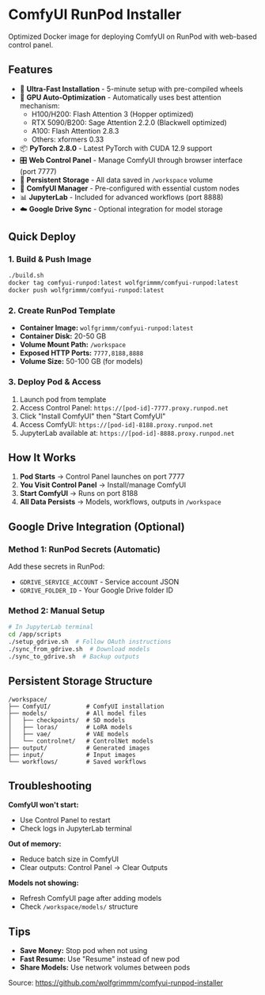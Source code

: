 # ComfyUI RunPod Installer

Optimized Docker image for deploying ComfyUI on RunPod with web-based control panel.

## Features

- 🚀 **Ultra-Fast Installation** - 5-minute setup with pre-compiled wheels
- 🎯 **GPU Auto-Optimization** - Automatically uses best attention mechanism:
  - H100/H200: Flash Attention 3 (Hopper optimized)
  - RTX 5090/B200: Sage Attention 2.2.0 (Blackwell optimized)
  - A100: Flash Attention 2.8.3
  - Others: xformers 0.33
- 📦 **PyTorch 2.8.0** - Latest PyTorch with CUDA 12.9 support
- 🎛️ **Web Control Panel** - Manage ComfyUI through browser interface (port 7777)
- 💾 **Persistent Storage** - All data saved in `/workspace` volume
- 🔧 **ComfyUI Manager** - Pre-configured with essential custom nodes
- 📊 **JupyterLab** - Included for advanced workflows (port 8888)
- ☁️ **Google Drive Sync** - Optional integration for model storage

## Quick Deploy

### 1. Build & Push Image

```bash
./build.sh
docker tag comfyui-runpod:latest wolfgrimmm/comfyui-runpod:latest
docker push wolfgrimmm/comfyui-runpod:latest
```

### 2. Create RunPod Template

- **Container Image:** `wolfgrimmm/comfyui-runpod:latest`
- **Container Disk:** 20-50 GB
- **Volume Mount Path:** `/workspace`
- **Exposed HTTP Ports:** `7777,8188,8888`
- **Volume Size:** 50-100 GB (for models)

### 3. Deploy Pod & Access

1. Launch pod from template
2. Access Control Panel: `https://[pod-id]-7777.proxy.runpod.net`
3. Click "Install ComfyUI" then "Start ComfyUI"
4. Access ComfyUI: `https://[pod-id]-8188.proxy.runpod.net`
5. JupyterLab available at: `https://[pod-id]-8888.proxy.runpod.net`

## How It Works

1. **Pod Starts** → Control Panel launches on port 7777
2. **You Visit Control Panel** → Install/manage ComfyUI
3. **Start ComfyUI** → Runs on port 8188
4. **All Data Persists** → Models, workflows, outputs in `/workspace`

## Google Drive Integration (Optional)

### Method 1: RunPod Secrets (Automatic)
Add these secrets in RunPod:
- `GDRIVE_SERVICE_ACCOUNT` - Service account JSON
- `GDRIVE_FOLDER_ID` - Your Google Drive folder ID

### Method 2: Manual Setup
```bash
# In JupyterLab terminal
cd /app/scripts
./setup_gdrive.sh  # Follow OAuth instructions
./sync_from_gdrive.sh  # Download models
./sync_to_gdrive.sh  # Backup outputs
```

## Persistent Storage Structure

```
/workspace/
├── ComfyUI/          # ComfyUI installation
├── models/           # All model files
│   ├── checkpoints/  # SD models
│   ├── loras/        # LoRA models
│   ├── vae/          # VAE models
│   └── controlnet/   # ControlNet models
├── output/           # Generated images
├── input/            # Input images
└── workflows/        # Saved workflows
```

## Troubleshooting

**ComfyUI won't start:**
- Use Control Panel to restart
- Check logs in JupyterLab terminal

**Out of memory:**
- Reduce batch size in ComfyUI
- Clear outputs: Control Panel → Clear Outputs

**Models not showing:**
- Refresh ComfyUI page after adding models
- Check `/workspace/models/` structure

## Tips

- **Save Money:** Stop pod when not using
- **Fast Resume:** Use "Resume" instead of new pod
- **Share Models:** Use network volumes between pods

Source: https://github.com/wolfgrimmm/comfyui-runpod-installer